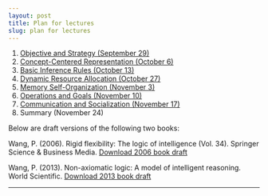 ```yaml
---
layout: post
title: Plan for lectures
slug: plan for lectures
---
```


1. [Objective and Strategy (September 29)](https://github.com/AGI-course/agi-course.github.io/raw/master/Course%20material/AGI-DF-1.pdf)
2. [Concept-Centered Representation (October 6)](https://github.com/AGI-course/agi-course.github.io/raw/master/Course%20material/AGI-DF-2.pdf)
3. [Basic Inference Rules (October 13)](https://github.com/AGI-course/agi-course.github.io/raw/master/Course%20material/AGI-DF-3.pdf)
4. [Dynamic Resource Allocation (October 27)](https://github.com/AGI-course/agi-course.github.io/raw/master/Course%20material/AGI-DF-4.pdf)
5. [Memory Self-Organization (November 3)](https://github.com/AGI-course/agi-course.github.io/raw/master/Course%20material/AGI-DF-5.pdf)
6. [Operations and Goals (November 10)](https://github.com/AGI-course/agi-course.github.io/raw/master/Course%20material/AGI-DF-6.pdf)
7. [Communication and Socialization (November 17)](https://github.com/AGI-course/agi-course.github.io/raw/master/Course%20material/AGI-DF-7.pdf)
8. Summary (November 24)


Below are draft versions of the following two books:

Wang, P. (2006). Rigid flexibility: The logic of intelligence (Vol. 34). Springer Science & Business Media.
[Download 2006 book draft](https://github.com/AGI-course/agi-course.github.io/raw/master/Course%20material/RF-Wang-draft.pdf)

Wang, P. (2013). Non-axiomatic logic: A model of intelligent reasoning. World Scientific.
[Download 2013 book draft](https://github.com/AGI-course/agi-course.github.io/raw/master/Course%20material/NAL-Wang-draft.pdf)

---
